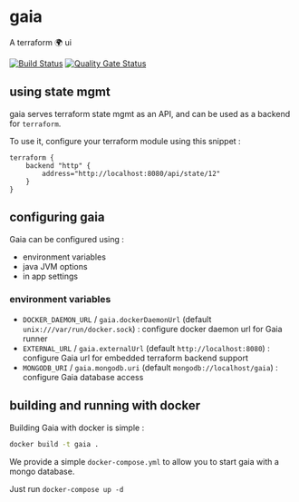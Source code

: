 # gaia

A terraform 🌍 ui

[![Build Status](https://travis-ci.org/CodeKaio/gaia.svg?branch=master)](https://travis-ci.org/CodeKaio/gaia)
[![Quality Gate Status](https://sonarcloud.io/api/project_badges/measure?project=io.codeka%3Agaia&metric=alert_status)](https://sonarcloud.io/dashboard?id=io.codeka%3Agaia)

## using state mgmt

gaia serves terraform state mgmt as an API, and can be used as a backend for `terraform`.

To use it, configure your terraform module using this snippet :

```
terraform {
    backend "http" {
		address="http://localhost:8080/api/state/12"
	}
}
```

## configuring gaia

Gaia can be configured using :

* environment variables
* java JVM options 
* in app settings

### environment variables

* `DOCKER_DAEMON_URL` / `gaia.dockerDaemonUrl` (default `unix:///var/run/docker.sock`) : configure docker daemon url for Gaia runner
* `EXTERNAL_URL` / `gaia.externalUrl` (default `http://localhost:8080`) : configure Gaia url for embedded terraform backend support
* `MONGODB_URI`  / `gaia.mongodb.uri` (default `mongodb://localhost/gaia`) : configure Gaia database access

## building and running with docker

Building Gaia with docker is simple :

```bash
docker build -t gaia .
```

We provide a simple `docker-compose.yml` to allow you to start gaia with a mongo database.

Just run `docker-compose up -d`
